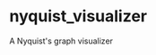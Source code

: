 # nyquist_visualizer

<!--
#groups
Tools

#languages
Python

#frames and libs
Matplotlib

-->

A Nyquist's graph visualizer
